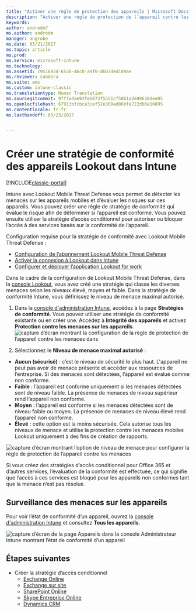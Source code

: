 ```yaml
---
title: "Activer une règle de protection des appareils | Microsoft Docs"
description: "Activer une règle de protection de l’appareil contre les menaces mobiles dans la stratégie de conformité."
keywords: 
author: andredm7
ms.author: andredm
manager: angrobe
ms.date: 03/21/2017
ms.topic: article
ms.prod: 
ms.service: microsoft-intune
ms.technology: 
ms.assetid: c951692d-6538-46c0-a9f0-d607ded189ae
ms.reviewer: sandera
ms.suite: ems
ms.custom: intune-classic
ms.translationtype: Human Translation
ms.sourcegitcommit: 9ff1adae93fe6873f5551cf58b1a2e89638dee85
ms.openlocfilehash: 67913bfcbca3cef52e309ad86bfe722db6e16895
ms.contentlocale: fr-fr
ms.lasthandoff: 05/23/2017


---
```


# <a name="create-lookout-device-compliance-policy-in-intune"></a>Créer une stratégie de conformité des appareils Lookout dans Intune

[!INCLUDE[classic-portal](../includes/classic-portal.md)]

Intune avec Lookout Mobile Threat Defense vous permet de détecter les menaces sur les appareils mobiles et d’évaluer les risques sur ces appareils. Vous pouvez créer une règle de stratégie de conformité qui évalue le risque afin de déterminer si l’appareil est conforme. Vous pouvez ensuite utiliser la stratégie d’accès conditionnel pour autoriser ou bloquer l’accès à des services basés sur la conformité de l’appareil.

Configuration requise pour la stratégie de conformité avec Lookout Mobile Threat Defense :

- [Configuration de l’abonnement Lookout Mobile Threat Defense](setup-your-lookout-mtd-subscription.md)
- [Activer la connexion à Lookout dans Intune](enable-lookout-mtd-connection.md)
- [Configurer et déployer l’application Lookout for work](configure-deploy-lookout-for-work-app.md)

Dans le cadre de la configuration de Lookout Mobile Threat Defense, dans la [console Lookout](https://aad.lookout.com), vous avez créé une stratégie qui classe les diverses menaces selon les niveaux élevé, moyen et faible. Dans la stratégie de conformité Intune, vous définissez le niveau de menace maximal autorisé.

1. Dans la [console d'administration Intune](https://manage.microsoft.com), accédez à la page **Stratégies de conformité**. Vous pouvez utiliser une stratégie de conformité existante ou en créer une. Accédez à **Intégrité des appareils** et activez **Protection contre les menaces sur les appareils**.
  ![capture d’écran montrant la configuration de la règle de protection de l’appareil contre les menaces dans ](../media/mtp/mtp-compliance-policy-rule.png)

2. Sélectionnez le **Niveau de menace maximal autorisé** :
  * **Aucun (sécurisé)** : c’est le niveau de sécurité le plus haut.  L'appareil ne peut pas avoir de menace présente et accéder aux ressources de l’entreprise.  Si des menaces sont détectées, l’appareil est évalué comme non conforme.  
  * **Faible** : l’appareil est conforme uniquement si les menaces détectées sont de niveau faible. La présence de menaces de niveau supérieur rend l’appareil non conforme.
  * **Moyen** : l’appareil est conforme si les menaces détectées sont de niveau faible ou moyen. La présence de menaces de niveau élevé rend l’appareil non conforme.
  * **Élevé** : cette option est la moins sécurisée. Cela autorise tous les niveaux de menace et utilise la protection contre les menaces mobiles Lookout uniquement à des fins de création de rapports.

![capture d’écran montrant l’option de niveau de menace pour configurer la règle de protection de l’appareil contre les menaces](../media/mtp/mtp-compliance-policy-setting.png)

Si vous créez des stratégies d’accès conditionnel pour Office 365 et d’autres services, l’évaluation de la conformité est effectuée, ce qui signifie que l’accès à ces services est bloqué pour les appareils non conformes tant que la menace n’est pas résolue.

## <a name="monitor-device-threats"></a>Surveillance des menaces sur les appareils
Pour voir l’état de conformité d’un appareil, ouvrez la [console d'administration Intune](https://manage.microsoft.com) et consultez **Tous les appareils**.

![capture d’écran de la page Appareils dans la console Administrateur Intune montrant l’état de conformité d’un appareil](../media/mtp/mtp-device-status-intune-console.png)

## <a name="next-steps"></a>Étapes suivantes
* Créer la stratégie d’accès conditionnel
  * [Exchange Online](restrict-access-to-exchange-online-with-microsoft-intune.md)
  * [Exchange sur site](restrict-access-to-exchange-onpremises-with-microsoft-intune.md)
  * [SharePoint Online](restrict-access-to-sharepoint-online-with-microsoft-intune.md)
  * [Skype Entreprise Online](restrict-access-to-skype-for-business-online-with-microsoft-intune.md)
  * [Dynamics CRM](restrict-access-to-dynamics-crm-online-with-microsoft-intune.md)

